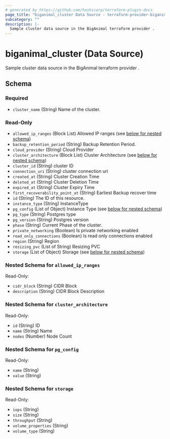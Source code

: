 ```yaml
---
# generated by https://github.com/hashicorp/terraform-plugin-docs
page_title: "biganimal_cluster Data Source - terraform-provider-biganimal"
subcategory: ""
description: |-
  Sample cluster data source in the BigAnimal terraform provider .
---
```


# biganimal_cluster (Data Source)

Sample cluster data source in the BigAnimal terraform provider .



<!-- schema generated by tfplugindocs -->
## Schema

### Required

- `cluster_name` (String) Name of the cluster.

### Read-Only

- `allowed_ip_ranges` (Block List) Allowed IP ranges (see [below for nested schema](#nestedblock--allowed_ip_ranges))
- `backup_retention_period` (String) Backup Retention Period.
- `cloud_provider` (String) Cloud Provider
- `cluster_architecture` (Block List) Cluster Architecture (see [below for nested schema](#nestedblock--cluster_architecture))
- `cluster_id` (String) cluster ID
- `connection_uri` (String) cluster connection uri
- `created_at` (String) Cluster Creation Time
- `deleted_at` (String) Cluster Deletion Time
- `expired_at` (String) Cluster Expiry Time
- `first_recoverability_point_at` (String) Earliest Backup recover time
- `id` (String) The ID of this resource.
- `instance_type` (String) InstanceType
- `pg_config` (List of Object) Instance Type (see [below for nested schema](#nestedatt--pg_config))
- `pg_type` (String) Postgres type
- `pg_version` (String) Postgres version
- `phase` (String) Current Phase of the cluster.
- `private_networking` (Boolean) Is private networking enabled
- `read_only_connections` (Boolean) Is read only connections enabled
- `region` (String) Region
- `resizing_pvc` (List of String) Resizing PVC
- `storage` (List of Object) Storage (see [below for nested schema](#nestedatt--storage))

<a id="nestedblock--allowed_ip_ranges"></a>
### Nested Schema for `allowed_ip_ranges`

Read-Only:

- `cidr_block` (String) CIDR Block
- `description` (String) CIDR Block Description


<a id="nestedblock--cluster_architecture"></a>
### Nested Schema for `cluster_architecture`

Read-Only:

- `id` (String) ID
- `name` (String) Name
- `nodes` (Number) Node Count


<a id="nestedatt--pg_config"></a>
### Nested Schema for `pg_config`

Read-Only:

- `name` (String)
- `value` (String)


<a id="nestedatt--storage"></a>
### Nested Schema for `storage`

Read-Only:

- `iops` (String)
- `size` (String)
- `throughput` (String)
- `volume_properties` (String)
- `volume_type` (String)
